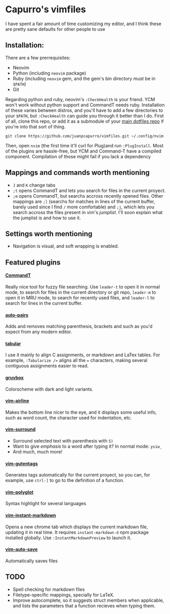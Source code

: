 # Capurro's vimfiles

I have spent a fair amount of time customizing my editor, and I think these are pretty sane defaults for other people to use

## Installation:
There are a few prerrequisites:
* Neovim
* Python (including `neovim` package)
* Ruby (including `neovim` gem, and the gem's bin directory must be in `$PATH`)
* Git

Regarding python and ruby, neovim's `:CheckHealth` is your friend. YCM won't work without python support and CommandT needs ruby.
Installation of these varies between distros, and you'll have to add a few directories to your `$PATH`, but `:CheckHealth` can guide you through it better than I do.
First of all, clone this repo, or add it as a submodule of your [main dotfiles repo](https://developer.atlassian.com/blog/2016/02/best-way-to-store-dotfiles-git-bare-repo/) if you're into that sort of thing.
```
git clone https://github.com/juanpcapurro/vimfiles.git ~/.config/nvim
```
Then, open `nvim` (the first time it'll curl for Plug)and run `:PlugInstall`.
Most of the plugins are hassle-free, but YCM and Command-T have a compiled component.
Compilation of those might fail if you lack a dependency

## Mappings and commands worth mentioning
* `J` and `K` change tabs
* `;t` opens CommandT and lets you search for files in the current proyect.
* `;m` opens CommandT, but searchs accross recently opened files.
Other mappings are `;l` (searchs for matches in lines of the current buffer, barely used since I find `/` more comfortable) and `;j`, which lets you search accross the files present in vim's _jumplist_. I'll soon explain what the jumplist is and how to use it.
## Settings worth mentioning
* Navigation is visual, and soft wrapping is enabled.
## Featured plugins

#### [CommandT](https://github.com/wincent/command-t)
Really nice tool for fuzzy file searching. Use `leader-t` to open it in normal mode, to search for files in the current directory or git repo, `leader-m` to open it in MRU mode, to search for recently used files, and `leader-l` to search for lines in the current buffer.
#### [auto-pairs](https://github.com/jiangmiao/auto-pairs)
Adds and removes matching parenthesis, brackets and such as you'd expect from any modern editor.
#### [tabular](https://github.com/godlygeek/tabular)
I use it mainly to align C assignments, or markdown and LaTex tables. For example, `:Tabularize /=` aligns all the `=` characters, making several contiguous assignments easier to read.
#### [gruvbox](https://github.com/morhetz/gruvbox)
Colorscheme with dark and light variants.
#### [vim-airline](https://github.com/vim-airline/vim-airline)
Makes the bottom line nicer to the eye, and it displays some useful info, such as word count, the character used for indentation, etc.
#### [vim-surround](https://github.com/tpope/vim-surround)
* Surround selected text with parenthesis with `S)`
* Want to give _emphasis_ to a word after typing it? In normal mode: `ysiw_`
* And much, much more!
#### [vim-gutentags](https://github.com/ludovicchabant/vim-gutentags)
Generates tags automatically for the current proyect, so you can, for example, use `ctrl-]` to go to the definition of a function.
#### [vim-polyglot](https://github.com/sheerun/vim-polyglot)
Syntax highlight for several languages
#### [vim-instant-markdown](https://github.com/suan/vim-instant-markdownvim-instant-markdown)
Opens a new chrome tab which displays the current markdown file, updating it in real time. It requires `instant-markdown-d` npm package installed globally.
Use `:InstantMarkdownPreview` to launch it.
#### [vim-auto-save](https://github.com/vim-scripts/vim-auto-save)
Automatically saves files

## TODO
* Spell checking for markdown files
* Filetype-specific mappings, specially for LaTeX.
* Improve autocomplete, so it suggests struct members when applicable, and lists the parameters that a function recieves when typing them.

